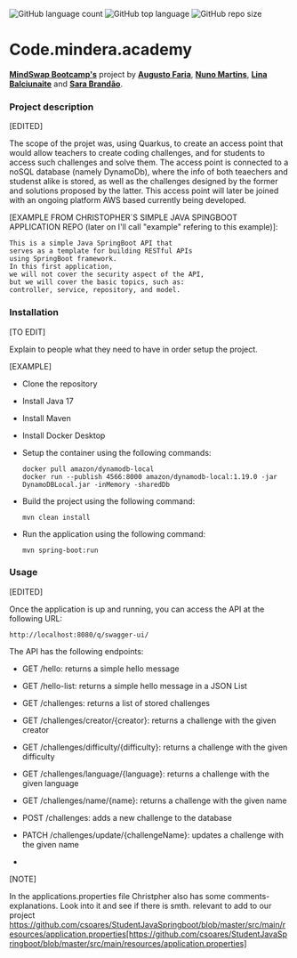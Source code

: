 ![GitHub language count](https://img.shields.io/github/languages/count/GutoFaria365/CodeQuizChallenge?color=blue) ![GitHub top language](https://img.shields.io/github/languages/top/GutoFaria365/CodeQuizChallenge?color=green) ![GitHub repo size](https://img.shields.io/github/repo-size/GutoFaria365/CodeQuizChallenge?color=yellow)

# Code.mindera.academy

**[MindSwap Bootcamp's](https://mindswap.academy/)** project by **[Augusto Faria](https://github.com/GutoFaria365)**, **[Nuno Martins](https://github.com/nunomartins78)**, **[Lina Balciunaite](https://github.com/LittleBlueDot)** and  **[Sara Brandão](https://github.com/saratcb)**.


### Project description

[EDITED]

The scope of the projet was, using Quarkus, to create an access point that would allow teachers to create coding challenges, and for students to access such challenges and solve them. The access point is connected to a noSQL database (namely DynamoDb), where the info of both teaechers and studenst alike is stored, as well as the challenges designed by the former and solutions proposed by the latter. This access point will later be joined with an ongoing platform AWS based currently being developed.


[EXAMPLE FROM CHRISTOPHER´S SIMPLE JAVA SPINGBOOT APPLICATION REPO (later on I'll call "example" refering to this example)]:

```
This is a simple Java SpringBoot API that 
serves as a template for building RESTful APIs 
using SpringBoot framework. 
In this first application, 
we will not cover the security aspect of the API, 
but we will cover the basic topics, such as:
controller, service, repository, and model.
```



### Installation

[TO EDIT]

Explain to people what they need to have in order setup the project.

[EXAMPLE]

- Clone the repository
- Install Java 17
- Install Maven
- Install Docker Desktop
- Setup the container using the following commands:
    ```
    docker pull amazon/dynamodb-local
    docker run --publish 4566:8000 amazon/dynamodb-local:1.19.0 -jar DynamoDBLocal.jar -inMemory -sharedDb
    ```
- Build the project using the following command:

    ```
    mvn clean install
    ```
- Run the application using the following command:

    ```
    mvn spring-boot:run
    ```

### Usage

[EDITED]

Once the application is up and running, you can access the API at the following URL:

    http://localhost:8080/q/swagger-ui/

The API has the following endpoints:

- GET /hello: returns a simple hello message
- GET /hello-list: returns a simple hello message in a JSON List


- GET /challenges: returns a list of stored challenges
- GET /challenges/creator/{creator}: returns a challenge with the given creator
- GET /challenges/difficulty/{difficulty}: returns a challenge with the given difficulty
- GET /challenges/language/{language}: returns a challenge with the given language
- GET /challenges/name/{name}: returns a challenge with the given name  
- POST /challenges: adds a new challenge to the database
- PATCH /challenges/update/{challengeName}: updates a challenge with the given name
-   
[NOTE]

In the applications.properties file Christpher also has some comments-explanations. Look into it and see if there is smth. relevant to add to our project https://github.com/csoares/StudentJavaSpringboot/blob/master/src/main/resources/application.properties[https://github.com/csoares/StudentJavaSpringboot/blob/master/src/main/resources/application.properties]
